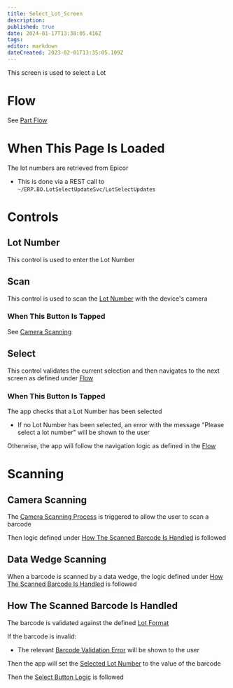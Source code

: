 ```yaml
---
title: Select_Lot_Screen
description: 
published: true
date: 2024-01-17T13:38:05.416Z
tags: 
editor: markdown
dateCreated: 2023-02-01T13:35:05.109Z
---
```


This screen is used to select a Lot

# Flow
See [Part Flow](../Navigation.md#part-flow)

# When This Page Is Loaded
The lot numbers are retrieved from Epicor
- This is done via a REST call to `~/ERP.BO.LotSelectUpdateSvc/LotSelectUpdates`

# Controls
## Lot Number
This control is used to enter the Lot Number

## Scan
This control is used to scan the [Lot Number](#lot-number) with the device's camera

### When This Button Is Tapped
See [Camera Scanning](#camera-scanning)

## Select
This control validates the current selection and then navigates to the next screen as defined under [Flow](#flow)

### When This Button Is Tapped
The app checks that a Lot Number has been selected
- If no Lot Number has been selected, an error with the message "Please select a lot number" will be shown to the user

Otherwise, the app will follow the navigation logic as defined in the [Flow](#flow)


# Scanning
## Camera Scanning
The [Camera Scanning Process](../../../Scanning.md#camera-scanning) is triggered to allow the user to scan a barcode

Then logic defined under [How The Scanned Barcode Is Handled](#how-the-scanned-barcode-is-handled) is followed


## Data Wedge Scanning
When a barcode is scanned by a data wedge, the logic defined under [How The Scanned Barcode Is Handled](#how-the-scanned-barcode-is-handled) is followed


## How The Scanned Barcode Is Handled
The barcode is validated against the defined [Lot Format](../../../Scanning.md#lot-format)

If the barcode is invalid:
- The relevant [Barcode Validation Error](../../../Scanning.md#barcode-validation-errors) will be shown to the user

Then the app will set the [Selected Lot Number](#lot-number) to the value of the barcode

Then the [Select Button Logic](#when-this-button-is-tapped-1) is followed